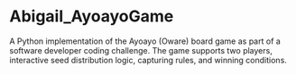 # Abigail_AyoayoGame
A Python implementation of the Ayoayo (Oware) board game as part of a software developer coding challenge. The game supports two players, interactive seed distribution logic, capturing rules, and winning conditions.
